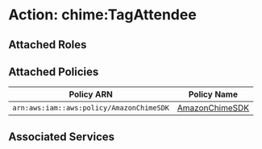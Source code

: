 # Action: chime:TagAttendee

## Attached Roles

## Attached Policies

| Policy ARN | Policy Name |
|------------|-------------|
| `arn:aws:iam::aws:policy/AmazonChimeSDK` | [AmazonChimeSDK](../policies.md#amazonchimesdk) |

## Associated Services

